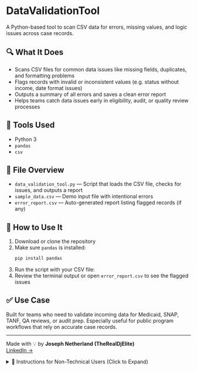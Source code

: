 # DataValidationTool

A Python-based tool to scan CSV data for errors, missing values, and logic issues across case records.

## 🔍 What It Does
- Scans CSV files for common data issues like missing fields, duplicates, and formatting problems  
- Flags records with invalid or inconsistent values (e.g. status without income, date format issues)  
- Outputs a summary of all errors and saves a clean error report  
- Helps teams catch data issues early in eligibility, audit, or quality review processes  

## 🧰 Tools Used
- Python 3  
- `pandas`  
- `csv`  

## 📁 File Overview
- `data_validation_tool.py` — Script that loads the CSV file, checks for issues, and outputs a report  
- `sample_data.csv` — Demo input file with intentional errors  
- `error_report.csv` — Auto-generated report listing flagged records (if any)

## 🧪 How to Use It
1. Download or clone the repository  
2. Make sure `pandas` is installed:
   ```bash
   pip install pandas
3. Run the script with your CSV file:
4. Review the terminal output or open `error_report.csv` to see the flagged issues

## ✅ Use Case
Built for teams who need to validate incoming data for Medicaid, SNAP, TANF, QA reviews, or audit prep. Especially useful for public program workflows that rely on accurate case records.

---

Made with 💡 by **Joseph Netherland (TheRealDjElite)**  
[LinkedIn →](https://linkedin.com/in/JoeNetherland)

<details>
<summary>📘 Instructions for Non-Technical Users (Click to Expand)</summary>

### 💡 How to Use This Tool (No Tech Skills Needed)

This tool checks your case data for issues like missing fields, duplicates, and logic problems — and shows you where to fix them. You don’t need to be technical to run it.

---

### ✅ What You’ll Need:
1. A Windows or Mac computer (not a Chromebook)  
2. Python installed (download it at: https://www.python.org/downloads)  
3. Your data saved as a `.csv` file (can be exported from Excel or Google Sheets)

---

### 🧭 Step-by-Step Instructions

#### 1. Download the Tool
- Go to:  
  [https://github.com/TheRealDjElite/DataValidationTool](https://github.com/TheRealDjElite/DataValidationTool)
- Click the green **Code** button → **Download ZIP**
- Unzip the folder

#### 2. Open the Folder
- Find the file: `data_validation_tool.py`

#### 3. Run the Tool
- On **Windows**:
  - Inside the folder, click the **address bar**, type `cmd`, and press **Enter**
  - In the black window that opens, type:
    ```
    python data_validation_tool.py
    ```

- On **Mac**:
  - Open the **Terminal**
  - Drag the folder into the Terminal after typing:
    ```
    cd 
    ```
    Then press **Enter**
  - Run the script:
    ```
    python3 data_validation_tool.py
    ```

#### 4. See Your Results
- The script will flag any problems in the file  
- It will create an `error_report.csv` file showing what needs to be fixed  
- You can open that file in Excel or Google Sheets

---

### 👩‍💼 Example Use
You’re checking Medicaid eligibility cases submitted by field staff. You drop your `.csv` into this tool and it tells you which records are missing dates, case IDs, or have logic errors like “Approved” with no income. You fix what’s needed and re-upload — no manual scanning required.

</details>
